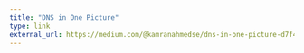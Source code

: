 ```yaml
---
title: "DNS in One Picture" 
type: link
external_url: https://medium.com/@kamranahmedse/dns-in-one-picture-d7f4783db06a
---
```


